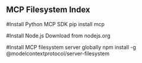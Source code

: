 ## MCP Filesystem Index
#Install Python MCP SDK
pip install mcp

#Install Node.js
Download from nodejs.org

#Install MCP filesystem server globally
npm install -g @modelcontextprotocol/server-filesystem